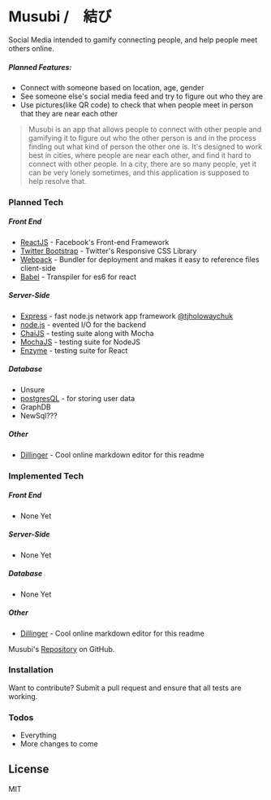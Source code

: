 # Musubi /　結び

Social Media intended to gamify connecting people, and help people meet others
online.

##### Planned Features:
  - Connect with someone based on location, age, gender
  - See someone else's social media feed and try to figure out who they are
  - Use pictures(like QR code) to check that when people meet in person that they are near each other


> Musubi is an app that allows people to connect with other people
> and gamifying it to figure out who the other person is
> and in the process finding out what kind of person the other one is.
> It's designed to work best in cities, where people are near each other, and find
> it hard to connect with other people. In a city, there are so many people, yet it can
> be very lonely sometimes, and this application is supposed to help resolve that.


### Planned Tech

##### Front End
* [ReactJS](https://facebook.github.io/react/) - Facebook's Front-end Framework
* [Twitter Bootstrap] - Twitter's Responsive CSS Library
* [Webpack](https://webpack.github.io/) - Bundler for deployment and makes it easy to reference files client-side
* [Babel](https://babeljs.io/) - Transpiler for es6 for react
##### Server-Side
* [Express] - fast node.js network app framework [@tjholowaychuk]
* [node.js] - evented I/O for the backend
* [ChaiJS](http://chaijs.com/) - testing suite along with Mocha
* [MochaJS](https://mochajs.org/) - testing suite for NodeJS
* [Enzyme](https://github.com/airbnb/enzyme) - testing suite for React

##### Database
* Unsure
* [postgresQL](https://www.postgresql.org/) - for storing user data
* GraphDB
* NewSql???

##### Other
* [Dillinger][dill] - Cool online markdown editor for this readme
### Implemented Tech

##### Front End
* None Yet
##### Server-Side
* None Yet

##### Database
* None Yet
##### Other
* [Dillinger][dill] - Cool online markdown editor for this readme
 
Musubi's [Repository](https://github.com/JulianKnodt/musubi)
 on GitHub.

### Installation

Want to contribute? Submit a pull request and ensure that all tests are working.



### Todos

 - Everything
 - More changes to come


License
----

MIT

   [dill]: <https://github.com/joemccann/dillinger>
   [node.js]: <http://nodejs.org>
   [Twitter Bootstrap]: <http://twitter.github.com/bootstrap/>
   [@tjholowaychuk]: <http://twitter.com/tjholowaychuk>
   [express]: <http://expressjs.com>
